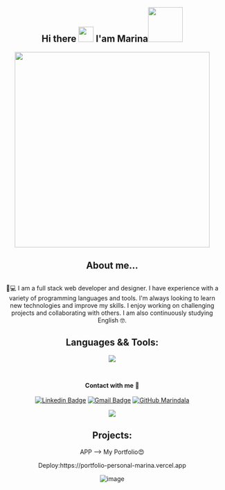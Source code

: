 

<h2 align="center">Hi there </b><img src="https://media.giphy.com/media/hvRJCLFzcasrR4ia7z/giphy.gif" width="35"> I'am Marina<img src="https://media.tenor.com/rrwORDyr8TsAAAAM/mdr.gif" width="80"></h2>
   
      
   <div align="center">
   <img 
   align="center" width="450" src ="https://projects-static.raspberrypi.org/projects/mandala/51b401783aed0aaa12cefe59791ec3be512adb1d/en/images/step_9.gif" /></div>
   
 
      
      
     
   
   

   
  

   <div align="center">

## <p>  About me...</p>


##
  
	 
  📲💻 I am a full stack web developer and designer. I have experience with a variety of programming languages and tools. I'm always looking to learn new technologies and improve my skills. I enjoy working on challenging projects and collaborating with others.
   I    am also continuously studying English :nerd_face:.
  
   
## Languages && Tools:

 <p align="center" p=10>
  <a href="https://skillicons.dev" style="text-decoration: none;">
    <img src="https://skillicons.dev/icons?i=js,ts,java,html,css,react,nextjs,vite,redux,express,sequelize,angular,mongodb,postgres,nodejs,mysql,spring,docker,figma,bootstrap,photoshop,ai,git,github,supabase,firebase&perline=10" />
  </a>
</p>


<p align="center" width="300" dir="auto">














	


 







<br />	

**Contact with me** 📝 </br></br>
[![Linkedin Badge](https://img.shields.io/badge/-LinkedIn-blue?style=flat-square&logo=Linkedin&logoColor=white&link=https://www.linkedin.com/in/marina~lopez/)](https://www.linkedin.com/in/marina~lopez/) 
[![Gmail Badge](https://img.shields.io/badge/-Gmail-c14438?style=flat-square&logo=Gmail&logoColor=white&link=mailto:marinalopezka@gmail.com)](mailto:marinalopezka@gmail.com)
[![GitHub Marindala](https://img.shields.io/github/followers/Marindala?label=follow&style=social)](https://https://github.com/Marindala)
<br />

![](https://github-readme-streak-stats.herokuapp.com/?user=marindala&theme=default&hide_border=false)<br/>






## Projects:

<p> APP --> My Portfolio😍</p>
<p>Deploy:</code>https://portfolio-personal-marina.vercel.app</p>

![image](https://github.com/Marindala/Marindala/assets/95050756/e83524cc-41dd-45e0-8076-7fdf9c8f886d)






  
  

  
   
  



</div>
